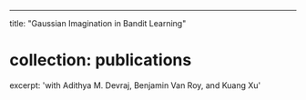 ---
title: "Gaussian Imagination in Bandit Learning"
# collection: publications
excerpt: 'with Adithya M. Devraj, Benjamin Van Roy, and Kuang Xu'

